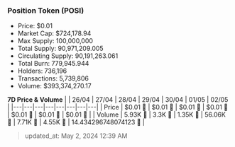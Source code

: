 
  ### Position Token (POSI)
  - Price: $0.01
  - Market Cap: $724,178.94
  - Max Supply: 100,000,000
  - Total Supply: 90,971,209.005
  - Circulating Supply: 90,191,263.061
  - Total Burn: 779,945.944
  - Holders: 736,196
  - Transactions: 5,739,806
  - Volume: $393,374,270.17

  **7D Price & Volume**
  | | 26&#x2F;04 | 27&#x2F;04 | 28&#x2F;04 | 29&#x2F;04 | 30&#x2F;04 | 01&#x2F;05 | 02&#x2F;05 |
  |---|---|---|---|---|---|---|---|
  | Price | $0.01 🔻 | $0.01 🔻 | $0.01 🚀 | $0.01 🔻 | $0.01 🔻 | $0.01 🔻 | $0.01 🔻 |
  | Volume | 5.93K 🚀 | 3.3K 🔻 | 1.35K 🔻 | 56.06K 🚀 | 7.71K 🔻 | 4.55K 🔻 | 14.434296748074123 🔻 |

  > updated_at: May 2, 2024 12:39 AM
